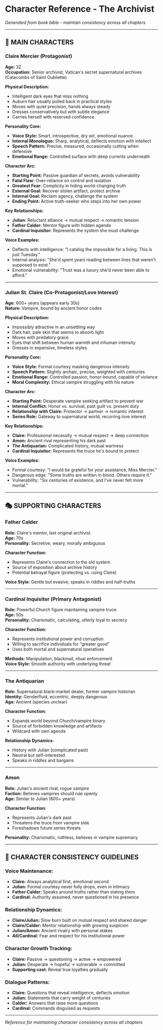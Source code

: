 # Character Reference - The Archivist

*Generated from book bible - maintain consistency across all chapters*

---

## 👥 **MAIN CHARACTERS**

### **Claire Mercier** (Protagonist)
**Age:** 32  
**Occupation:** Senior archivist, Vatican's secret supernatural archives (Catacombs of Saint Oubliette)

**Physical Description:**
- Intelligent dark eyes that miss nothing
- Auburn hair usually pulled back in practical styles
- Moves with quiet precision, hands always steady
- Dresses conservatively but with subtle elegance
- Carries herself with reserved confidence

**Personality Core:**
- **Voice Style:** Smart, introspective, dry wit, emotional nuance
- **Internal Monologue:** Sharp, analytical, deflects emotion with intellect
- **Speech Pattern:** Precise, measured, occasionally cutting when defensive
- **Emotional Range:** Controlled surface with deep currents underneath

**Character Arc:**
- **Starting Point:** Passive guardian of secrets, avoids vulnerability
- **Fatal Flaw:** Over-reliance on control and isolation
- **Greatest Fear:** Complicity in hiding world-changing truth
- **External Goal:** Recover stolen artifact, protect archive
- **Internal Goal:** Reclaim agency, challenge the system
- **Ending Point:** Active truth-seeker who steps into her own power

**Key Relationships:**
- **Julian:** Reluctant alliance → mutual respect → romantic tension
- **Father Calder:** Mentor figure with hidden agenda
- **Cardinal Inquisitor:** Represents the system she must challenge

**Voice Examples:**
- Deflects with intelligence: "I catalog the impossible for a living. This is just Tuesday."
- Internal analysis: "She'd spent years reading between lines that weren't supposed to exist."
- Emotional vulnerability: "Trust was a luxury she'd never been able to afford."

---

### **Julian St. Claire** (Co-Protagonist/Love Interest)
**Age:** 600+ years (appears early 30s)  
**Nature:** Vampire, bound by ancient honor codes

**Physical Description:**
- Impossibly attractive in an unsettling way
- Dark hair, pale skin that seems to absorb light
- Moves with predatory grace
- Eyes that shift between human warmth and inhuman intensity
- Dresses in expensive, timeless styles

**Personality Core:**
- **Voice Style:** Formal courtesy masking dangerous intensity
- **Speech Pattern:** Slightly archaic, precise, weighted with centuries
- **Emotional Range:** Controlled passion, honor-bound, capable of violence
- **Moral Complexity:** Ethical vampire struggling with his nature

**Character Arc:**
- **Starting Point:** Desperate vampire seeking artifact to prevent war
- **Internal Conflict:** Honor vs. survival, past guilt vs. present duty
- **Relationship with Claire:** Protector → partner → romantic interest
- **Series Role:** Gateway to supernatural world, recurring love interest

**Key Relationships:**
- **Claire:** Professional necessity → mutual respect → deep connection
- **Amon:** Ancient rival representing his dark past
- **The Antiquarian:** Complicated history, mutual wariness
- **Cardinal Inquisitor:** Represents the truce he's bound to protect

**Voice Examples:**
- Formal courtesy: "I would be grateful for your assistance, Miss Mercier."
- Dangerous edge: "Some truths are written in blood. Others require it."
- Vulnerability: "Six centuries of existence, and I've never felt more mortal."

---

## 🎭 **SUPPORTING CHARACTERS**

### **Father Calder**
**Role:** Claire's mentor, last original archivist  
**Age:** 70s  
**Personality:** Secretive, weary, morally ambiguous

**Character Function:**
- Represents Claire's connection to the old system
- Source of exposition about archive history
- Potential betrayal figure (protecting vs. using Claire)

**Voice Style:** Gentle but evasive, speaks in riddles and half-truths

---

### **Cardinal Inquisitor** (Primary Antagonist)
**Role:** Powerful Church figure maintaining vampire truce  
**Age:** 50s  
**Personality:** Charismatic, calculating, utterly loyal to secrecy

**Character Function:**
- Represents institutional power and corruption
- Willing to sacrifice individuals for "greater good"
- Uses both mortal and supernatural operatives

**Methods:** Manipulation, blackmail, ritual enforcement  
**Voice Style:** Smooth authority with underlying threat

---

### **The Antiquarian**
**Role:** Supernatural black-market dealer, former vampire historian  
**Identity:** Genderfluid, eccentric, deeply dangerous  
**Age:** Ancient (species unclear)

**Character Function:**
- Expands world beyond Church/vampire binary
- Source of forbidden knowledge and artifacts
- Wildcard with own agenda

**Relationship Dynamics:**
- History with Julian (complicated past)
- Neutral but self-interested
- Speaks in riddles and bargains

---

### **Amon**
**Role:** Julian's ancient rival, rogue vampire  
**Faction:** Believes vampires should rule openly  
**Age:** Similar to Julian (600+ years)

**Character Function:**
- Represents Julian's dark past
- Threatens the truce from vampire side
- Foreshadows future series threats

**Personality:** Charismatic, ruthless, believes in vampire supremacy

---

## 🎯 **CHARACTER CONSISTENCY GUIDELINES**

### **Voice Maintenance:**
- **Claire:** Always analytical first, emotional second
- **Julian:** Formal courtesy never fully drops, even in intimacy
- **Father Calder:** Speaks around truths rather than stating them
- **Cardinal:** Authority assumed, never questioned in his presence

### **Relationship Dynamics:**
- **Claire/Julian:** Slow burn built on mutual respect and shared danger
- **Claire/Calder:** Mentor relationship with growing suspicion
- **Julian/Amon:** Ancient rivalry with personal stakes
- **All/Cardinal:** Fear and respect for his institutional power

### **Character Growth Tracking:**
- **Claire:** Passive → questioning → active → empowered
- **Julian:** Desperate → hopeful → vulnerable → committed
- **Supporting cast:** Reveal true loyalties gradually

### **Dialogue Patterns:**
- **Claire:** Questions that reveal intelligence, deflects emotion
- **Julian:** Statements that carry weight of centuries
- **Calder:** Answers that raise more questions
- **Cardinal:** Commands disguised as requests

---

*Reference for maintaining character consistency across all chapters* 